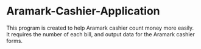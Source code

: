 # Aramark-Cashier-Application
This program is created to help Aramark cashier count money more easily. It requires the number of each bill, and output data for the Aramark cashier forms.

